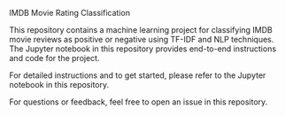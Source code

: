 IMDB Movie Rating Classification

This repository contains a machine learning project for classifying IMDB movie reviews as positive or negative using TF-IDF and NLP techniques. The Jupyter notebook in this repository provides end-to-end instructions and code for the project.

For detailed instructions and to get started, please refer to the Jupyter notebook in this repository.

For questions or feedback, feel free to open an issue in this repository.
